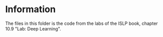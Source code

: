 # Information
The files in this folder is the code from the labs of the ISLP book, chapter 10.9 "Lab: Deep Learning".